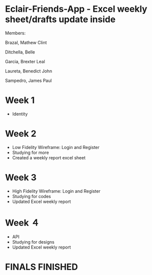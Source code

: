 # Eclair-Friends-App - Excel weekly sheet/drafts update inside

Members:

Brazal, Mathew Clint

Ditchella, Belle

Garcia, Brexter Leal

Laureta, Benedict John

Sampedro, James Paul


# Week 1
- Identity

# Week 2
- Low Fidelity Wireframe: Login and Register
- Studying for more
- Created a weekly report excel sheet

# Week 3
- High Fidelity Wireframe: Login and Register
- Studying for codes
- Updated Excel weekly report

# Week ４
- API
- Studying for designs
- Updated Excel weekly report

# FINALS FINISHED
